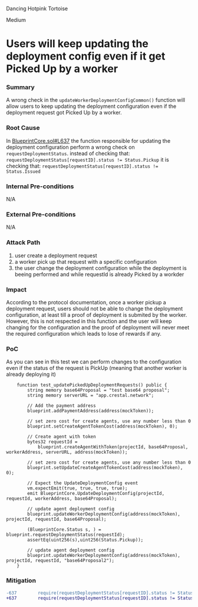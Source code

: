 Dancing Hotpink Tortoise

Medium

# Users will keep updating the deployment config even if it get Picked Up by a worker

### Summary

A wrong check in the `updateWorkerDeploymentConfigCommon()` function will allow users to keep updating the deployment configuration even if the deployment request got Picked Up by a worker.

### Root Cause

In [BlueprintCore.sol#L637](https://github.com/sherlock-audit/2025-03-crestal-network/blob/main/crestal-omni-contracts/src/BlueprintCore.sol#L637) the function responsible for updating the deployment configuration perform a wrong check on `requestDeploymentStatus`. instead of checking that:
`requestDeploymentStatus[requestID].status != Status.Pickup`
it is checking that:
`requestDeploymentStatus[requestID].status != Status.Issued`

### Internal Pre-conditions

N/A

### External Pre-conditions

N/A

### Attack Path

1. user create a deployment request
2. a worker pick up that request with a specific configuration
3. the user change the deployment configuration while the deployment is beeing performed and while requestId is already Picked by a workder

### Impact

According to the protocol documentation, once a worker pickup a deployment request, users should not be able to change the deployment configuration, at least till a proof of deployment is submited by the worker. However, this is not respected in this function and the user will keep changing for the configuration and the proof of deployment will never meet the required configuration which leads to lose of rewards if any.

### PoC

As you can see in this test we can perform changes to the configuration even if the status of the request is PickUp (meaning that another worker is already deploying it)
```Solidity
    function test_updatePickedUpDeploymentRequests() public {
        string memory base64Proposal = "test base64 proposal";
        string memory serverURL = "app.crestal.network";

        // Add the payment address
        blueprint.addPaymentAddress(address(mockToken));

        // set zero cost for create agents, use any number less than 0
        blueprint.setCreateAgentTokenCost(address(mockToken), 0);

        // Create agent with token
        bytes32 requestId =
            blueprint.createAgentWithToken(projectId, base64Proposal, workerAddress, serverURL, address(mockToken));

        // set zero cost for create agents, use any number less than 0
        blueprint.setUpdateCreateAgentTokenCost(address(mockToken), 0);

        // Expect the UpdateDeploymentConfig event
        vm.expectEmit(true, true, true, true);
        emit BlueprintCore.UpdateDeploymentConfig(projectId, requestId, workerAddress, base64Proposal);

        // update agent deployment config
        blueprint.updateWorkerDeploymentConfig(address(mockToken), projectId, requestId, base64Proposal);

        (BlueprintCore.Status s, ) = blueprint.requestDeploymentStatus(requestId);
        assertEq(uint256(s),uint256(Status.Pickup));

        // update agent deployment config
        blueprint.updateWorkerDeploymentConfig(address(mockToken), projectId, requestId, "base64Proposal2");
    }
```

### Mitigation

```diff
-637        require(requestDeploymentStatus[requestID].status != Status.Issued, "requestID is not picked up by any worker");
+637        require(requestDeploymentStatus[requestID].status != Status.Pickup, "requestID is not picked up by any worker")
```